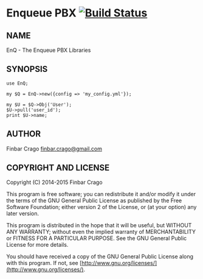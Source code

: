 Enqueue PBX [![Build Status](https://travis-ci.org/finbar-crago/enqueue.svg?branch=master)](https://travis-ci.org/finbar-crago/enqueue)
=======

## NAME

EnQ - The Enqueue PBX Libraries

## SYNOPSIS

    use EnQ;

    my $Q = EnQ->new({config => 'my_config.yml'});

    my $U = $Q->Obj('User');
    $U->pull('user_id');
    print $U->name;

## AUTHOR

Finbar Crago <finbar.crago@gmail.com>

## COPYRIGHT AND LICENSE

Copyright (C) 2014-2015 Finbar Crago

This program is free software; you can redistribute it and/or modify
it under the terms of the GNU General Public License as published by
the Free Software Foundation; either version 2 of the License, or
(at your option) any later version.

This program is distributed in the hope that it will be useful,
but WITHOUT ANY WARRANTY; without even the implied warranty of
MERCHANTABILITY or FITNESS FOR A PARTICULAR PURPOSE.  See the
GNU General Public License for more details.

You should have received a copy of the GNU General Public License
along with this program.  If not, see [http://www.gnu.org/licenses/](http://www.gnu.org/licenses/).
